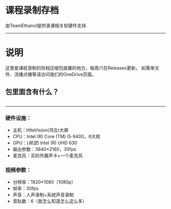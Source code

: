 # 课程录制存档
由TeamEthanol提供录课相关软硬件支持
* * *
# 说明
这里是课程录制的存档压缩包放置的地方，每周六在Releases更新。
如需单文件、流播点播等请访问我们的OneDrive页面。
## 包里面含有什么？
```

```
* * *
### 硬件设施：
- 主机：HiteVision(鸿合)大屏
- CPU：Intel (R) Core (TM) i5-9400，6大核
- GPU：(*核显*) Intel (R) UHD 630
- 输出参数：3840*2160，30fps
- 麦克风：买的外置声卡+一个麦克风
### 视频参数：
- 分辨率：1920*1080（1080p）
- 帧率：30fps
- 声音：人声录制+系统声音录制
- 音轨数：6（我怎么知道怎么这么多）
